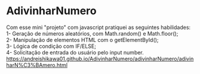 # AdivinharNumero
Com esse mini "projeto" com javascript pratiquei as seguintes habilidades:<br>
1- Geração de números aleatórios, com Math.random() e Math.floor();<br>
2- Manipulação de elementos HTML com o getElementById();<br>
3- Lógica de condição com IF/ELSE;<br>
4- Solicitação de entrada do usuário pelo input number.
https://andreishikawa01.github.io/AdivinharNumero/adivinharNumero/adivinharN%C3%BAmero.html
